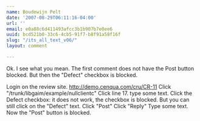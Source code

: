 ```yaml
---
name: Boudewijn Pelt
date: '2007-08-29T06:11:16-04:00'
url: ''
email: e0a88c6d411493afcc3b1b907b7e0ee6
uuid: bcd521b0-33c6-4cb5-91f7-b8f91a58f16f
slug: "/its_all_text_v06/"
layout: comment

---
```


Ok. I see what you mean. The first comment does not have the Post button blocked.
But then the "Defect" checkbox is blocked. 

Login on the review site. http://demo.cenqua.com/cru/CR-11
Click "/trunk/libgaim/example/nullclientc"
Click line 17.
type some text.
Click the Defect checkbox: it does not work, the checkbox is blocked.
But you can still click on the "Defect" text.
Click "Post"
Click "Reply"
Type some text.
Now the "Post" button is blocked.
